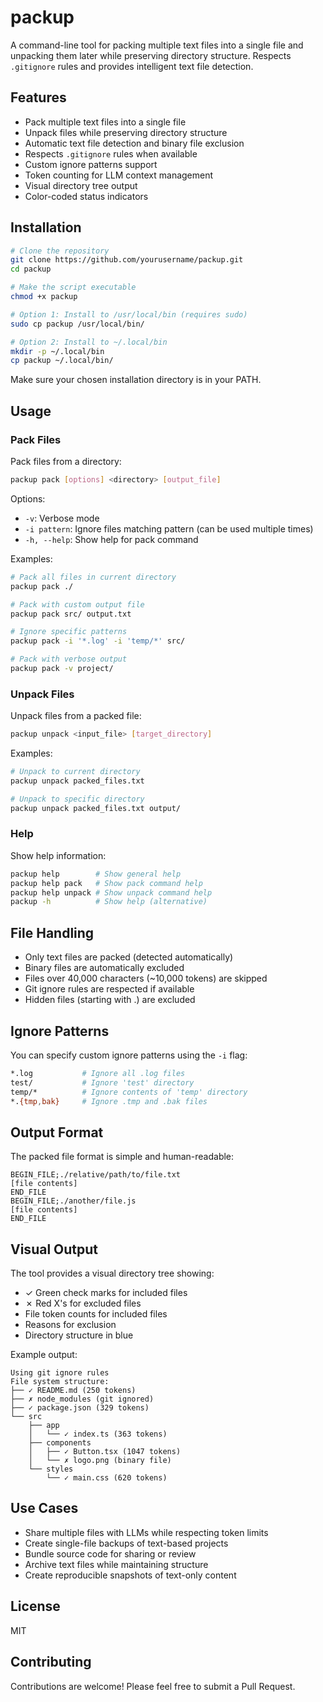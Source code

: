 # packup

A command-line tool for packing multiple text files into a single file and unpacking them later while preserving directory structure. Respects `.gitignore` rules and provides intelligent text file detection.

## Features

- Pack multiple text files into a single file
- Unpack files while preserving directory structure
- Automatic text file detection and binary file exclusion
- Respects `.gitignore` rules when available
- Custom ignore patterns support
- Token counting for LLM context management
- Visual directory tree output
- Color-coded status indicators

## Installation

```bash
# Clone the repository
git clone https://github.com/yourusername/packup.git
cd packup

# Make the script executable
chmod +x packup

# Option 1: Install to /usr/local/bin (requires sudo)
sudo cp packup /usr/local/bin/

# Option 2: Install to ~/.local/bin
mkdir -p ~/.local/bin
cp packup ~/.local/bin/
```

Make sure your chosen installation directory is in your PATH.

## Usage

### Pack Files

Pack files from a directory:
```bash
packup pack [options] <directory> [output_file]
```

Options:
- `-v`: Verbose mode
- `-i pattern`: Ignore files matching pattern (can be used multiple times)
- `-h, --help`: Show help for pack command

Examples:
```bash
# Pack all files in current directory
packup pack ./

# Pack with custom output file
packup pack src/ output.txt

# Ignore specific patterns
packup pack -i '*.log' -i 'temp/*' src/

# Pack with verbose output
packup pack -v project/
```

### Unpack Files

Unpack files from a packed file:
```bash
packup unpack <input_file> [target_directory]
```

Examples:
```bash
# Unpack to current directory
packup unpack packed_files.txt

# Unpack to specific directory
packup unpack packed_files.txt output/
```

### Help

Show help information:
```bash
packup help        # Show general help
packup help pack   # Show pack command help
packup help unpack # Show unpack command help
packup -h          # Show help (alternative)
```

## File Handling

- Only text files are packed (detected automatically)
- Binary files are automatically excluded
- Files over 40,000 characters (~10,000 tokens) are skipped
- Git ignore rules are respected if available
- Hidden files (starting with .) are excluded

## Ignore Patterns

You can specify custom ignore patterns using the `-i` flag:

```bash
*.log           # Ignore all .log files
test/           # Ignore 'test' directory
temp/*          # Ignore contents of 'temp' directory
*.{tmp,bak}     # Ignore .tmp and .bak files
```

## Output Format

The packed file format is simple and human-readable:

```
BEGIN_FILE;./relative/path/to/file.txt
[file contents]
END_FILE
BEGIN_FILE;./another/file.js
[file contents]
END_FILE
```

## Visual Output

The tool provides a visual directory tree showing:
- ✓ Green check marks for included files
- ✗ Red X's for excluded files
- File token counts for included files
- Reasons for exclusion
- Directory structure in blue

Example output:
```
Using git ignore rules
File system structure:
├── ✓ README.md (250 tokens)
├── ✗ node_modules (git ignored)
├── ✓ package.json (329 tokens)
└── src
    ├── app
    │   └── ✓ index.ts (363 tokens)
    ├── components
    │   ├── ✓ Button.tsx (1047 tokens)
    │   └── ✗ logo.png (binary file)
    └── styles
        └── ✓ main.css (620 tokens)
```

## Use Cases

- Share multiple files with LLMs while respecting token limits
- Create single-file backups of text-based projects
- Bundle source code for sharing or review
- Archive text files while maintaining structure
- Create reproducible snapshots of text-only content

## License

MIT

## Contributing

Contributions are welcome! Please feel free to submit a Pull Request.
